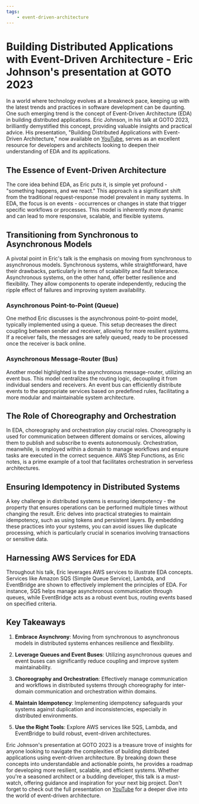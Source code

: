 ```yaml
---
tags:
    - event-driven-architecture
---
```


# Building Distributed Applications with Event-Driven Architecture - Eric Johnson's presentation at GOTO 2023

In a world where technology evolves at a breakneck pace, keeping up with the latest trends and practices in software development can be daunting. One such emerging trend is the concept of Event-Driven Architecture (EDA) in building distributed applications. Eric Johnson, in his talk at GOTO 2023, brilliantly demystified this concept, providing valuable insights and practical advice. His presentation, "Building Distributed Applications with Event-Driven Architecture," now available on [YouTube](https://www.youtube.com/watch?v=9StQpMLC-5Q), serves as an excellent resource for developers and architects looking to deepen their understanding of EDA and its applications.

## The Essence of Event-Driven Architecture

The core idea behind EDA, as Eric puts it, is simple yet profound - "something happens, and we react." This approach is a significant shift from the traditional request-response model prevalent in many systems. In EDA, the focus is on events - occurrences or changes in state that trigger specific workflows or processes. This model is inherently more dynamic and can lead to more responsive, scalable, and flexible systems.

## Transitioning from Synchronous to Asynchronous Models

A pivotal point in Eric's talk is the emphasis on moving from synchronous to asynchronous models. Synchronous systems, while straightforward, have their drawbacks, particularly in terms of scalability and fault tolerance. Asynchronous systems, on the other hand, offer better resilience and flexibility. They allow components to operate independently, reducing the ripple effect of failures and improving system availability.

### Asynchronous Point-to-Point (Queue)

One method Eric discusses is the asynchronous point-to-point model, typically implemented using a queue. This setup decreases the direct coupling between sender and receiver, allowing for more resilient systems. If a receiver fails, the messages are safely queued, ready to be processed once the receiver is back online.

### Asynchronous Message-Router (Bus)

Another model highlighted is the asynchronous message-router, utilizing an event bus. This model centralizes the routing logic, decoupling it from individual senders and receivers. An event bus can efficiently distribute events to the appropriate services based on predefined rules, facilitating a more modular and maintainable system architecture.

## The Role of Choreography and Orchestration

In EDA, choreography and orchestration play crucial roles. Choreography is used for communication between different domains or services, allowing them to publish and subscribe to events autonomously. Orchestration, meanwhile, is employed within a domain to manage workflows and ensure tasks are executed in the correct sequence. AWS Step Functions, as Eric notes, is a prime example of a tool that facilitates orchestration in serverless architectures.

## Ensuring Idempotency in Distributed Systems

A key challenge in distributed systems is ensuring idempotency - the property that ensures operations can be performed multiple times without changing the result. Eric delves into practical strategies to maintain idempotency, such as using tokens and persistent layers. By embedding these practices into your systems, you can avoid issues like duplicate processing, which is particularly crucial in scenarios involving transactions or sensitive data.

## Harnessing AWS Services for EDA

Throughout his talk, Eric leverages AWS services to illustrate EDA concepts. Services like Amazon SQS (Simple Queue Service), Lambda, and EventBridge are shown to effectively implement the principles of EDA. For instance, SQS helps manage asynchronous communication through queues, while EventBridge acts as a robust event bus, routing events based on specified criteria.

## Key Takeaways

1. **Embrace Asynchrony**: Moving from synchronous to asynchronous models in distributed systems enhances resilience and flexibility.

2. **Leverage Queues and Event Buses**: Utilizing asynchronous queues and event buses can significantly reduce coupling and improve system maintainability.

3. **Choreography and Orchestration**: Effectively manage communication and workflows in distributed systems through choreography for inter-domain communication and orchestration within domains.

4. **Maintain Idempotency**: Implementing idempotency safeguards your systems against duplication and inconsistencies, especially in distributed environments.

5. **Use the Right Tools**: Explore AWS services like SQS, Lambda, and EventBridge to build robust, event-driven architectures.

Eric Johnson's presentation at GOTO 2023 is a treasure trove of insights for anyone looking to navigate the complexities of building distributed applications using event-driven architecture. By breaking down these concepts into understandable and actionable points, he provides a roadmap for developing more resilient, scalable, and efficient systems. Whether you're a seasoned architect or a budding developer, this talk is a must-watch, offering guidance and inspiration for your next big project. Don't forget to check out the full presentation on [YouTube](https://www.youtube.com/watch?v=9StQpMLC-5Q) for a deeper dive into the world of event-driven architecture.